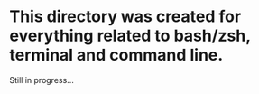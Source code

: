 # This directory was created for everything related to bash/zsh, terminal and command line.
Still in progress...